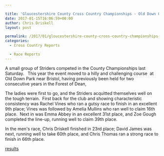 ```yaml
---

title: 'Gloucestershire County Cross Country Championships - Old Down 07/01/2017'
date: 2017-01-15T16:06:59+00:00
author: Chris Driskell
layout: post

permalink: /2017/01/gloucestershire-county-cross-country-championships-old-down-07012016/
categories:
  - Cross Country Reports

  - Race Reports
---
```

A small group of Striders competed in the County Championships last Saturday.   This year the event moved to a hilly and challenging course  at Old Down Park near Bristol, having previously been held for two consecutive years in the Forest of Dean,

The ladies were first to go, and the Striders acquitted themselves well on the tough terrain.  First back for the club and showing characteristic consistency was Rachel Vines who ran a gutsy race to finish in an excellent 9th place; Vines was followed by Amelia Mullins who ran well to claim 16th place.  Next in was Emma Abbey in an excellent 31st place, and Zoe Gough completed the line-up, running well to claim 39th place.

In the men's race, Chris Driskell finished in 23rd place; David James was next, running well to take 60th place, and Chris Thomas ran a strong race to finish in 66th place.

[results](https://www.athletics4u.co.uk/app/download/5915076/GlosAAA+Cross+Country+Champs+2017+-+version+2.pdf)

&nbsp;

&nbsp;
